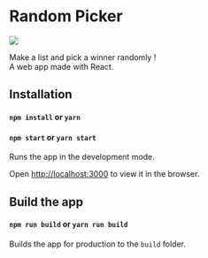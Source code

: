 # Random Picker

![](screenshot.png)  

Make a list and pick a winner randomly !  
A web app made with React.

## Installation

#### `npm install` or `yarn`

#### `npm start` or `yarn start`

Runs the app in the development mode.

Open [http://localhost:3000](http://localhost:3000) to view it in the browser.

## Build the app

#### `npm run build` or `yarn run build`

Builds the app for production to the `build` folder.
